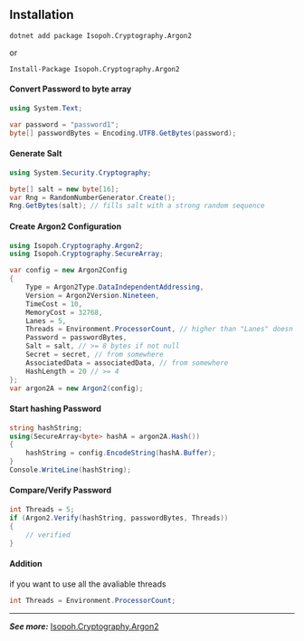 ## Installation

```
dotnet add package Isopoh.Cryptography.Argon2
```

or

```
Install-Package Isopoh.Cryptography.Argon2
```

#### Convert Password to byte array

```csharp
using System.Text;

var password = "password1";
byte[] passwordBytes = Encoding.UTF8.GetBytes(password);
```

#### Generate Salt

```csharp
using System.Security.Cryptography;

byte[] salt = new byte[16];
var Rng = RandomNumberGenerator.Create();
Rng.GetBytes(salt); // fills salt with a strong random sequence
```

#### Create Argon2 Configuration

```csharp
using Isopoh.Cryptography.Argon2;
using Isopoh.Cryptography.SecureArray;

var config = new Argon2Config
{
    Type = Argon2Type.DataIndependentAddressing,
    Version = Argon2Version.Nineteen,
    TimeCost = 10,
    MemoryCost = 32768,
    Lanes = 5,
    Threads = Environment.ProcessorCount, // higher than "Lanes" doesn't help (or hurt)
    Password = passwordBytes,
    Salt = salt, // >= 8 bytes if not null
    Secret = secret, // from somewhere
    AssociatedData = associatedData, // from somewhere
    HashLength = 20 // >= 4
};
var argon2A = new Argon2(config);
```

#### Start hashing Password

```csharp
string hashString;
using(SecureArray<byte> hashA = argon2A.Hash())
{
    hashString = config.EncodeString(hashA.Buffer);
}
Console.WriteLine(hashString);
```

#### Compare/Verify Password

```csharp
int Threads = 5;
if (Argon2.Verify(hashString, passwordBytes, Threads))
{
    // verified
}

```

#### Addition

if you want to use all the avaliable threads

```csharp
int Threads = Environment.ProcessorCount;
```

---

_**See more:**_ <a href="https://www.nuget.org/packages/Isopoh.Cryptography.Argon2" target="_blank">Isopoh.Cryptography.Argon2</a>
